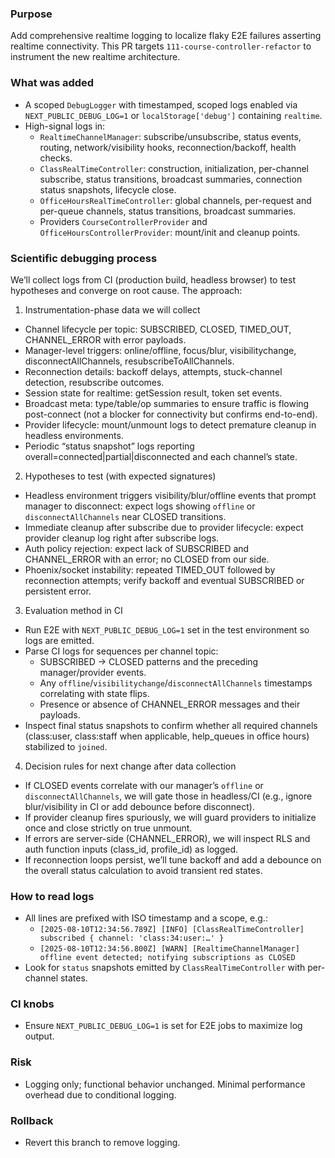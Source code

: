 ### Purpose

Add comprehensive realtime logging to localize flaky E2E failures asserting realtime connectivity. This PR targets `111-course-controller-refactor` to instrument the new realtime architecture.

### What was added

- A scoped `DebugLogger` with timestamped, scoped logs enabled via `NEXT_PUBLIC_DEBUG_LOG=1` or `localStorage['debug']` containing `realtime`.
- High-signal logs in:
  - `RealtimeChannelManager`: subscribe/unsubscribe, status events, routing, network/visibility hooks, reconnection/backoff, health checks.
  - `ClassRealTimeController`: construction, initialization, per-channel subscribe, status transitions, broadcast summaries, connection status snapshots, lifecycle close.
  - `OfficeHoursRealTimeController`: global channels, per-request and per-queue channels, status transitions, broadcast summaries.
  - Providers `CourseControllerProvider` and `OfficeHoursControllerProvider`: mount/init and cleanup points.

### Scientific debugging process

We’ll collect logs from CI (production build, headless browser) to test hypotheses and converge on root cause. The approach:

1. Instrumentation-phase data we will collect

- Channel lifecycle per topic: SUBSCRIBED, CLOSED, TIMED_OUT, CHANNEL_ERROR with error payloads.
- Manager-level triggers: online/offline, focus/blur, visibilitychange, disconnectAllChannels, resubscribeToAllChannels.
- Reconnection details: backoff delays, attempts, stuck-channel detection, resubscribe outcomes.
- Session state for realtime: getSession result, token set events.
- Broadcast meta: type/table/op summaries to ensure traffic is flowing post-connect (not a blocker for connectivity but confirms end-to-end).
- Provider lifecycle: mount/unmount logs to detect premature cleanup in headless environments.
- Periodic “status snapshot” logs reporting overall=connected|partial|disconnected and each channel’s state.

2. Hypotheses to test (with expected signatures)

- Headless environment triggers visibility/blur/offline events that prompt manager to disconnect: expect logs showing `offline` or `disconnectAllChannels` near CLOSED transitions.
- Immediate cleanup after subscribe due to provider lifecycle: expect provider cleanup log right after subscribe logs.
- Auth policy rejection: expect lack of SUBSCRIBED and CHANNEL_ERROR with an error; no CLOSED from our side.
- Phoenix/socket instability: repeated TIMED_OUT followed by reconnection attempts; verify backoff and eventual SUBSCRIBED or persistent error.

3. Evaluation method in CI

- Run E2E with `NEXT_PUBLIC_DEBUG_LOG=1` set in the test environment so logs are emitted.
- Parse CI logs for sequences per channel topic:
  - SUBSCRIBED → CLOSED patterns and the preceding manager/provider events.
  - Any `offline`/`visibilitychange`/`disconnectAllChannels` timestamps correlating with state flips.
  - Presence or absence of CHANNEL_ERROR messages and their payloads.
- Inspect final status snapshots to confirm whether all required channels (class:user, class:staff when applicable, help_queues in office hours) stabilized to `joined`.

4. Decision rules for next change after data collection

- If CLOSED events correlate with our manager’s `offline` or `disconnectAllChannels`, we will gate those in headless/CI (e.g., ignore blur/visibility in CI or add debounce before disconnect).
- If provider cleanup fires spuriously, we will guard providers to initialize once and close strictly on true unmount.
- If errors are server-side (CHANNEL_ERROR), we will inspect RLS and auth function inputs (class_id, profile_id) as logged.
- If reconnection loops persist, we’ll tune backoff and add a debounce on the overall status calculation to avoid transient red states.

### How to read logs

- All lines are prefixed with ISO timestamp and a scope, e.g.:
  - `[2025-08-10T12:34:56.789Z] [INFO] [ClassRealTimeController] subscribed { channel: 'class:34:user:…' }`
  - `[2025-08-10T12:34:56.800Z] [WARN] [RealtimeChannelManager] offline event detected; notifying subscriptions as CLOSED`
- Look for `status` snapshots emitted by `ClassRealTimeController` with per-channel states.

### CI knobs

- Ensure `NEXT_PUBLIC_DEBUG_LOG=1` is set for E2E jobs to maximize log output.

### Risk

- Logging only; functional behavior unchanged. Minimal performance overhead due to conditional logging.

### Rollback

- Revert this branch to remove logging.

